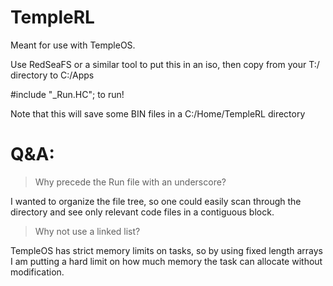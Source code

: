 # TempleRL

Meant for use with TempleOS.

Use RedSeaFS or a similar tool to put this in an iso, then copy from your T:/ directory to C:/Apps

#include "_Run.HC"; to run!

Note that this will save some BIN files in a C:/Home/TempleRL directory


# Q&A: 

> Why precede the Run file with an underscore?

I wanted to organize the file tree, so one could easily scan through the directory and see only relevant code files in a contiguous block.

> Why not use a linked list?

TempleOS has strict memory limits on tasks, so by using fixed length arrays I am putting a hard limit on how much memory the task can allocate without modification.
